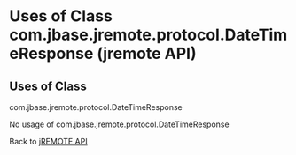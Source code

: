 # Uses of Class com.jbase.jremote.protocol.DateTimeResponse (jremote API)

<PageHeader />

## Uses of Class
com.jbase.jremote.protocol.DateTimeResponse

No usage of com.jbase.jremote.protocol.DateTimeResponse

Back to [jREMOTE API](com_jbase_jremote_package-summary)


